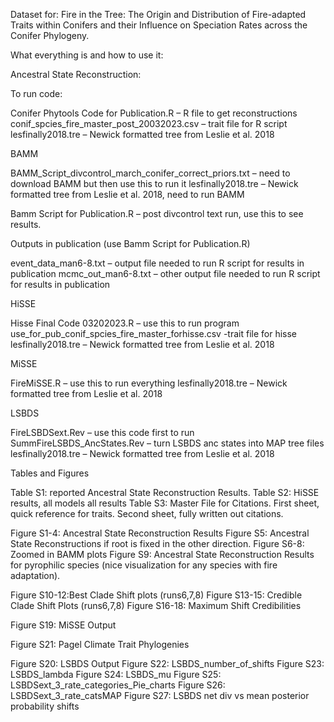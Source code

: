 Dataset for: Fire in the Tree: The Origin and Distribution of Fire-adapted Traits within Conifers and their Influence on Speciation Rates across the Conifer Phylogeny.  

What everything is and how to use it:

Ancestral State Reconstruction: 

To run code:

Conifer Phytools Code for Publication.R – R file to get reconstructions
conif_spcies_fire_master_post_20032023.csv – trait file for R script
lesfinally2018.tre – Newick formatted tree from Leslie et al. 2018

BAMM

BAMM_Script_divcontrol_march_conifer_correct_priors.txt – need to download BAMM but then use this to run it
lesfinally2018.tre – Newick formatted tree from Leslie et al. 2018, need to run BAMM

Bamm Script for Publication.R – post divcontrol text run, use this to see results.

Outputs in publication (use Bamm Script for Publication.R)

event_data_man6-8.txt – output file needed to run R script for results in publication
mcmc_out_man6-8.txt – other output file needed to run R script for results in publication

HiSSE

Hisse Final Code 03202023.R – use this to run program
use_for_pub_conif_spcies_fire_master_forhisse.csv -trait file for hisse
lesfinally2018.tre – Newick formatted tree from Leslie et al. 2018

MiSSE

FireMiSSE.R – use this to run everything
lesfinally2018.tre – Newick formatted tree from Leslie et al. 2018

LSBDS

FireLSBDSext.Rev – use this code first to run
SummFireLSBDS_AncStates.Rev – turn LSBDS anc states into MAP tree files
lesfinally2018.tre – Newick formatted tree from Leslie et al. 2018

Tables and Figures

Table S1: reported Ancestral State Reconstruction Results.
Table S2: HiSSE results, all models all results
Table S3: Master File for Citations. First sheet, quick reference for traits. Second sheet, fully written out citations.

Figure S1-4: Ancestral State Reconstruction Results
Figure S5: Ancestral State Reconstructions if root is fixed in the other direction.
Figure S6-8: Zoomed in BAMM plots
Figure S9: Ancestral State Reconstruction Results for pyrophilic species (nice visualization for any species with fire adaptation).

Figure S10-12:Best Clade Shift plots (runs6,7,8)
Figure S13-15: Credible Clade Shift Plots (runs6,7,8)
Figure S16-18: Maximum Shift Credibilities

Figure S19: MiSSE Output

Figure S21: Pagel Climate Trait Phylogenies

Figure S20: LSBDS Output
Figure S22: LSBDS_number_of_shifts
Figure S23: LSBDS_lambda
Figure S24: LSBDS_mu
Figure S25: LSBDSext_3_rate_categories_Pie_charts
Figure S26: LSBDSext_3_rate_catsMAP
Figure S27: LSBDS net div vs mean posterior probability shifts